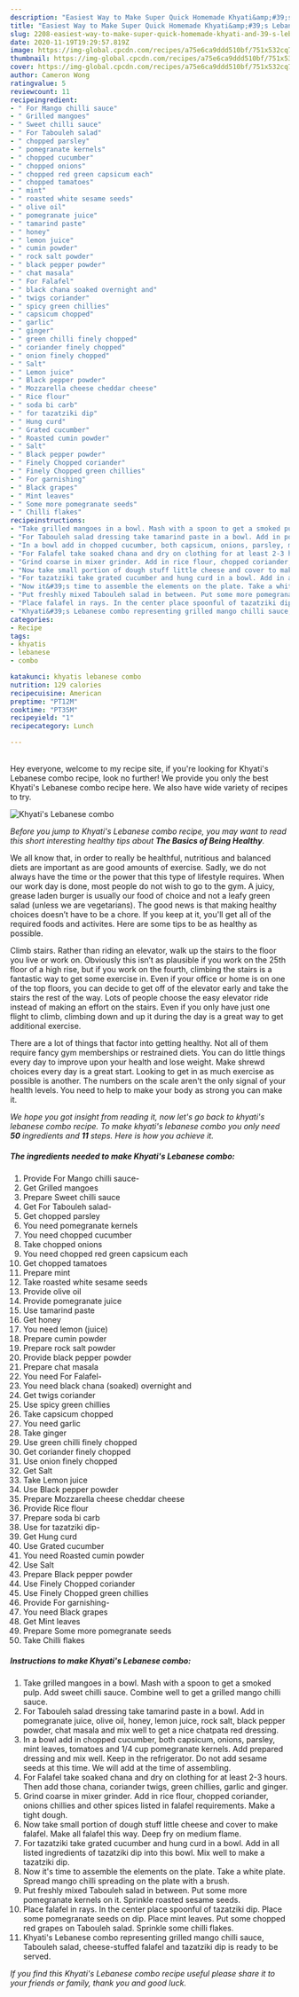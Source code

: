 ```yaml
---
description: "Easiest Way to Make Super Quick Homemade Khyati&amp;#39;s Lebanese combo"
title: "Easiest Way to Make Super Quick Homemade Khyati&amp;#39;s Lebanese combo"
slug: 2208-easiest-way-to-make-super-quick-homemade-khyati-and-39-s-lebanese-combo
date: 2020-11-19T19:29:57.819Z
image: https://img-global.cpcdn.com/recipes/a75e6ca9ddd510bf/751x532cq70/khyatis-lebanese-combo-recipe-main-photo.jpg
thumbnail: https://img-global.cpcdn.com/recipes/a75e6ca9ddd510bf/751x532cq70/khyatis-lebanese-combo-recipe-main-photo.jpg
cover: https://img-global.cpcdn.com/recipes/a75e6ca9ddd510bf/751x532cq70/khyatis-lebanese-combo-recipe-main-photo.jpg
author: Cameron Wong
ratingvalue: 5
reviewcount: 11
recipeingredient:
- " For Mango chilli sauce"
- " Grilled mangoes"
- " Sweet chilli sauce"
- " For Tabouleh salad"
- " chopped parsley"
- " pomegranate kernels"
- " chopped cucumber"
- " chopped onions"
- " chopped red green capsicum each"
- " chopped tamatoes"
- " mint"
- " roasted white sesame seeds"
- " olive oil"
- " pomegranate juice"
- " tamarind paste"
- " honey"
- " lemon juice"
- " cumin powder"
- " rock salt powder"
- " black pepper powder"
- " chat masala"
- " For Falafel"
- " black chana soaked overnight and"
- " twigs coriander"
- " spicy green chillies"
- " capsicum chopped"
- " garlic"
- " ginger"
- " green chilli finely chopped"
- " coriander finely chopped"
- " onion finely chopped"
- " Salt"
- " Lemon juice"
- " Black pepper powder"
- " Mozzarella cheese cheddar cheese"
- " Rice flour"
- " soda bi carb"
- " for tazatziki dip"
- " Hung curd"
- " Grated cucumber"
- " Roasted cumin powder"
- " Salt"
- " Black pepper powder"
- " Finely Chopped coriander"
- " Finely Chopped green chillies"
- " For garnishing"
- " Black grapes"
- " Mint leaves"
- " Some more pomegranate seeds"
- " Chilli flakes"
recipeinstructions:
- "Take grilled mangoes in a bowl. Mash with a spoon to get a smoked pulp. Add sweet chilli sauce. Combine well to get a grilled mango chilli sauce."
- "For Tabouleh salad dressing take tamarind paste in a bowl. Add in pomegranate juice, olive oil, honey, lemon juice, rock salt, black pepper powder, chat masala and mix well to get a nice chatpata red dressing."
- "In a bowl add in chopped cucumber, both capsicum, onions, parsley, mint leaves, tomatoes and 1/4 cup pomegranate kernels. Add prepared dressing and mix well. Keep in the refrigerator. Do not add sesame seeds at this time. We will add at the time of assembling."
- "For Falafel take soaked chana and dry on clothing for at least 2-3 hours. Then add those chana, coriander twigs, green chillies, garlic and ginger."
- "Grind coarse in mixer grinder. Add in rice flour, chopped coriander, onions chillies and other spices listed in falafel requirements. Make a tight dough."
- "Now take small portion of dough stuff little cheese and cover to make falafel. Make all falafel this way. Deep fry on medium flame."
- "For tazatziki take grated cucumber and hung curd in a bowl. Add in all listed ingredients of tazatziki dip into this bowl. Mix well to make a tazatziki dip."
- "Now it&#39;s time to assemble the elements on the plate. Take a white plate. Spread mango chilli spreading on the plate with a brush."
- "Put freshly mixed Tabouleh salad in between. Put some more pomegranate kernels on it. Sprinkle roasted sesame seeds."
- "Place falafel in rays. In the center place spoonful of tazatziki dip. Place some pomegranate seeds on dip. Place mint leaves. Put some chopped red grapes on Tabouleh salad. Sprinkle some chilli flakes."
- "Khyati&#39;s Lebanese combo representing grilled mango chilli sauce, Tabouleh salad, cheese-stuffed falafel and tazatziki dip is ready to be served."
categories:
- Recipe
tags:
- khyatis
- lebanese
- combo

katakunci: khyatis lebanese combo 
nutrition: 129 calories
recipecuisine: American
preptime: "PT12M"
cooktime: "PT35M"
recipeyield: "1"
recipecategory: Lunch

---
```

<br>
Hey everyone, welcome to my recipe site, if you're looking for Khyati&#39;s Lebanese combo recipe, look no further! We provide you only the best Khyati&#39;s Lebanese combo recipe here. We also have wide variety of recipes to try.
<br>


![Khyati&#39;s Lebanese combo](https://img-global.cpcdn.com/recipes/a75e6ca9ddd510bf/751x532cq70/khyatis-lebanese-combo-recipe-main-photo.jpg)

<i>Before you jump to Khyati&#39;s Lebanese combo recipe, you may want to read this short interesting healthy tips about <strong>The Basics of Being Healthy</strong>.</i>

We all know that, in order to really be healthful, nutritious and balanced diets are important as are good amounts of exercise. Sadly, we do not always have the time or the power that this type of lifestyle requires. When our work day is done, most people do not wish to go to the gym. A juicy, grease laden burger is usually our food of choice and not a leafy green salad (unless we are vegetarians). The good news is that making healthy choices doesn’t have to be a chore. If you keep at it, you'll get all of the required foods and activites. Here are some tips to be as healthy as possible.

Climb stairs. Rather than riding an elevator, walk up the stairs to the floor you live or work on. Obviously this isn’t as plausible if you work on the 25th floor of a high rise, but if you work on the fourth, climbing the stairs is a fantastic way to get some exercise in. Even if your office or home is on one of the top floors, you can decide to get off of the elevator early and take the stairs the rest of the way. Lots of people choose the easy elevator ride instead of making an effort on the stairs. Even if you only have just one flight to climb, climbing down and up it during the day is a great way to get additional exercise. 

There are a lot of things that factor into getting healthy. Not all of them require fancy gym memberships or restrained diets. You can do little things every day to improve upon your health and lose weight. Make shrewd choices every day is a great start. Looking to get in as much exercise as possible is another. The numbers on the scale aren't the only signal of your health levels. You need to help to make your body as strong you can make it. 


<i>We hope you got insight from reading it, now let's go back to khyati&#39;s lebanese combo recipe. To make khyati&#39;s lebanese combo you only need <strong>50</strong> ingredients and <strong>11</strong> steps. Here is how you achieve it.
</i>

##### The ingredients needed to make Khyati&#39;s Lebanese combo:

1. Provide  For Mango chilli sauce-
1. Get  Grilled mangoes
1. Prepare  Sweet chilli sauce
1. Get  For Tabouleh salad-
1. Get  chopped parsley
1. You need  pomegranate kernels
1. You need  chopped cucumber
1. Take  chopped onions
1. You need  chopped red green capsicum each
1. Get  chopped tamatoes
1. Prepare  mint
1. Take  roasted white sesame seeds
1. Provide  olive oil
1. Provide  pomegranate juice
1. Use  tamarind paste
1. Get  honey
1. You need  lemon (juice)
1. Prepare  cumin powder
1. Prepare  rock salt powder
1. Provide  black pepper powder
1. Prepare  chat masala
1. You need  For Falafel-
1. You need  black chana (soaked) overnight and
1. Get  twigs coriander
1. Use  spicy green chillies
1. Take  capsicum chopped
1. You need  garlic
1. Take  ginger
1. Use  green chilli finely chopped
1. Get  coriander finely chopped
1. Use  onion finely chopped
1. Get  Salt
1. Take  Lemon juice
1. Use  Black pepper powder
1. Prepare  Mozzarella cheese cheddar cheese
1. Provide  Rice flour
1. Prepare  soda bi carb
1. Use  for tazatziki dip-
1. Get  Hung curd
1. Use  Grated cucumber
1. You need  Roasted cumin powder
1. Use  Salt
1. Prepare  Black pepper powder
1. Use  Finely Chopped coriander
1. Use  Finely Chopped green chillies
1. Provide  For garnishing-
1. You need  Black grapes
1. Get  Mint leaves
1. Prepare  Some more pomegranate seeds
1. Take  Chilli flakes


##### Instructions to make Khyati&#39;s Lebanese combo:

1. Take grilled mangoes in a bowl. Mash with a spoon to get a smoked pulp. Add sweet chilli sauce. Combine well to get a grilled mango chilli sauce.
1. For Tabouleh salad dressing take tamarind paste in a bowl. Add in pomegranate juice, olive oil, honey, lemon juice, rock salt, black pepper powder, chat masala and mix well to get a nice chatpata red dressing.
1. In a bowl add in chopped cucumber, both capsicum, onions, parsley, mint leaves, tomatoes and 1/4 cup pomegranate kernels. Add prepared dressing and mix well. Keep in the refrigerator. Do not add sesame seeds at this time. We will add at the time of assembling.
1. For Falafel take soaked chana and dry on clothing for at least 2-3 hours. Then add those chana, coriander twigs, green chillies, garlic and ginger.
1. Grind coarse in mixer grinder. Add in rice flour, chopped coriander, onions chillies and other spices listed in falafel requirements. Make a tight dough.
1. Now take small portion of dough stuff little cheese and cover to make falafel. Make all falafel this way. Deep fry on medium flame.
1. For tazatziki take grated cucumber and hung curd in a bowl. Add in all listed ingredients of tazatziki dip into this bowl. Mix well to make a tazatziki dip.
1. Now it&#39;s time to assemble the elements on the plate. Take a white plate. Spread mango chilli spreading on the plate with a brush.
1. Put freshly mixed Tabouleh salad in between. Put some more pomegranate kernels on it. Sprinkle roasted sesame seeds.
1. Place falafel in rays. In the center place spoonful of tazatziki dip. Place some pomegranate seeds on dip. Place mint leaves. Put some chopped red grapes on Tabouleh salad. Sprinkle some chilli flakes.
1. Khyati&#39;s Lebanese combo representing grilled mango chilli sauce, Tabouleh salad, cheese-stuffed falafel and tazatziki dip is ready to be served.


<i>If you find this Khyati&#39;s Lebanese combo recipe useful please share it to your friends or family, thank you and good luck.</i>
